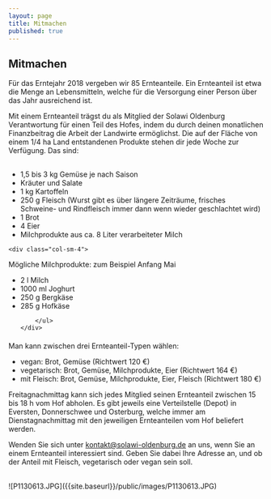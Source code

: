 ```yaml
---
layout: page
title: Mitmachen
published: true
---
```





## Mitmachen

Für das Erntejahr 2018 vergeben wir 85 Ernteanteile. Ein Ernteanteil ist etwa die Menge an Lebensmitteln, welche für die Versorgung einer Person über das Jahr ausreichend ist.

Mit einem Ernteanteil trägst du als Mitglied der Solawi Oldenburg Verantwortung für einen Teil des Hofes, indem du durch deinen monatlichen Finanzbeitrag die Arbeit der Landwirte ermöglichst. Die auf der Fläche von einem 1/4 ha Land entstandenen Produkte stehen dir jede Woche zur Verfügung. Das sind:

<div class="row" style="margin-top:30px; margin-bottom:20px">
	<div class="col-sm-4">
		<ul class="minus_left">
<li>1,5 bis 3 kg Gemüse je nach Saison</li>
<li>Kräuter und Salate</li>
<li>1 kg Kartoffeln</li>

<li>250 g Fleisch (Wurst gibt es über längere Zeiträume, frisches Schweine- und Rindfleisch immer dann wenn wieder geschlachtet wird)</li>
<li>1 Brot</li>
<li>4 Eier</li>
<li>Milchprodukte aus ca. 8 Liter verarbeiteter Milch</li>
		</ul>
	</div>
	
	<div class="col-sm-4">
Mögliche Milchprodukte: zum Beispiel Anfang Mai
		<ul class="minus_left">
<li>2 l Milch</li>
<li>1000 ml Joghurt</li>
<li>250 g Bergkäse </li>
<li>285 g Hofkäse</li>

	
		</ul>
	</div>
</div>

Man kann zwischen drei Ernteanteil-Typen wählen:
- vegan: Brot, Gemüse (Richtwert 120 €)
- vegetarisch: Brot, Gemüse, Milchprodukte, Eier (Richtwert 164 €)
- mit Fleisch: Brot, Gemüse, Milchprodukte, Eier, Fleisch (Richtwert 180 €)

Freitagnachmittag kann sich jedes Mitglied seinen Ernteanteil zwischen 15 bis 18 h vom Hof abholen.
Es gibt jeweils eine Verteilstelle (Depot) in Eversten, Donnerschwee und Osterburg, welche immer am Dienstagnachmittag mit den jeweiligen Ernteanteilen vom Hof beliefert werden.

Wenden Sie sich unter [kontakt@solawi-oldenburg.de](mailto:kontakt@solawi-oldenburg.de) an uns, wenn Sie an einem Ernteanteil interessiert sind. Geben Sie dabei Ihre Adresse an, und ob der Anteil mit Fleisch, vegetarisch oder vegan sein soll.

<br>
![P1130613.JPG]({{site.baseurl}}/public/images/P1130613.JPG)
